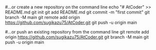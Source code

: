 #…or create a new repository on the command line
echo "# AtCoder" >> README.md
git init
git add README.md
git commit -m "first commit"
git branch -M main
git remote add origin https://github.com/sugikazu75/AtCoder.git
git push -u origin main

#…or push an existing repository from the command line
git remote add origin https://github.com/sugikazu75/AtCoder.git
git branch -M main
git push -u origin main